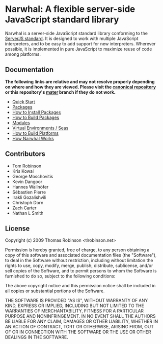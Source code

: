 Narwhal: A flexible server-side JavaScript standard library
===========================================================

Narwhal is a server-side JavaScript standard library conforming to the [ServerJS standard](https://wiki.mozilla.org/ServerJS). It is designed to work with multiple JavaScript interpreters, and to be easy to add support for new interpreters. Wherever possible, it is implemented in pure JavaScript to maximize reuse of code among platforms.


Documentation
-------------

**The following links are relative and may not resolve properly depending on where and how they are viewed.  Please visit the [canonical repository](http://github.com/tlrobinson/narwhal/tree/master/) or this repository's [mater](master/) branch if they do not work.**

* [Quick Start](doc/quick-start.md)
* [Packages](doc/packages.md)
* [How to Install Packages](doc/packages.md)
* [How to Build Packages](doc/packages-howto.md)
* [Modules](doc/modules.md)
* [Virtual Environments / Seas](doc/sea.md)
* [How to Build Platforms](doc/platforms.md)
* [How Narwhal Works](doc/narwhal.md)


Contributors
------------

* Tom Robinson
* Kris Kowal
* George Moschovitis
* Kevin Dangoor
* Hannes Wallnöfer
* Sébastien Pierre
* Irakli Gozalishvili
* Christoph Dorn
* Zach Carter
* Nathan L Smith


License
-------

Copyright (c) 2009 Thomas Robinson <tlrobinson.net>

Permission is hereby granted, free of charge, to any person obtaining a copy
of this software and associated documentation files (the "Software"), to
deal in the Software without restriction, including without limitation the
rights to use, copy, modify, merge, publish, distribute, sublicense, and/or
sell copies of the Software, and to permit persons to whom the Software is
furnished to do so, subject to the following conditions:

The above copyright notice and this permission notice shall be included in
all copies or substantial portions of the Software.

THE SOFTWARE IS PROVIDED "AS IS", WITHOUT WARRANTY OF ANY KIND, EXPRESS OR
IMPLIED, INCLUDING BUT NOT LIMITED TO THE WARRANTIES OF MERCHANTABILITY,
FITNESS FOR A PARTICULAR PURPOSE AND NONINFRINGEMENT. IN NO EVENT SHALL
THE AUTHORS BE LIABLE FOR ANY CLAIM, DAMAGES OR OTHER LIABILITY, WHETHER
IN AN ACTION OF CONTRACT, TORT OR OTHERWISE, ARISING FROM, OUT OF OR IN
CONNECTION WITH THE SOFTWARE OR THE USE OR OTHER DEALINGS IN THE SOFTWARE.


